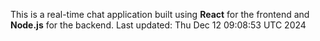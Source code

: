 This is a real-time chat application built using **React** for the frontend and **Node.js** for the backend.
Last updated: Thu Dec 12 09:08:53 UTC 2024
